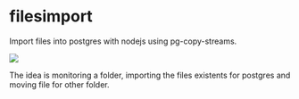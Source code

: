 # filesimport
 Import files into postgres with nodejs using pg-copy-streams.
 
 ![](https://iconscout.com/icon/postgresql-11?w=512)
 
 The idea is monitoring a folder, importing the files existents for postgres and moving file for other folder.
